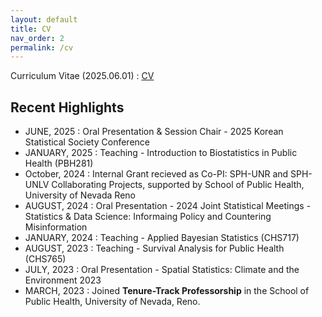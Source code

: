 ```yaml
---
layout: default
title: CV
nav_order: 2
permalink: /cv
---
```


Curriculum Vitae (2025.06.01) : [CV](https://github.com/junpeea/junpeea.github.io/blob/main/cv/250601_CV_YoonbaeJun.pdf) 


## Recent Highlights

* JUNE, 2025 : Oral Presentation & Session Chair - 2025 Korean Statistical Society Conference
* JANUARY, 2025 : Teaching - Introduction to Biostatistics in Public Health (PBH281)
* October, 2024 : Internal Grant recieved as Co-PI: SPH-UNR and SPH-UNLV Collaborating Projects, supported by School of Public Health, University of Nevada Reno 
* AUGUST, 2024 : Oral Presentation - 2024 Joint Statistical Meetings - Statistics & Data Science: Informaing Policy and Countering Misinformation
* JANUARY, 2024 : Teaching - Applied Bayesian Statistics (CHS717)
* AUGUST, 2023 : Teaching - Survival Analysis for Public Health (CHS765)
* JULY, 2023 : Oral Presentation - Spatial Statistics: Climate and the Environment 2023
* MARCH, 2023 : Joined **Tenure-Track Professorship** in the School of Public Health, University of Nevada, Reno.
